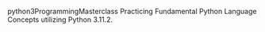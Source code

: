 python3ProgrammingMasterclass
Practicing Fundamental Python Language Concepts utilizing Python 3.11.2.